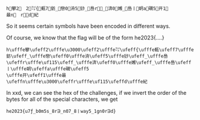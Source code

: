 ```
h￾攀﻿2￾　﻿2￾㌀﻿{￾甀﻿7￾鈁﻿_￾戀﻿0￾洀﻿5￾猀﻿_￾㠀﻿r￾﻿_￾渀﻿0￾㜀﻿_￾㠀﻿ㅣ￾眀﻿a￾礀﻿5￾开﻿1￾最﻿n￾　﻿r￾﻿d￾紀
```

So it seems certain symbols have been encoded in different ways. 

Of course, we know that the flag will be of the form he2023{....}

```
h\ufffe攀\ufeff2\ufffe\u3000\ufeff2\ufffe㌀\ufeff{\ufffe甀\ufeff7\ufffe鈁\ufeff_\ufffe戀\ufeff0\ufffe洀\ufeff5\ufffe猀\ufeff_\ufffe㠀\ufeffr\ufffe\uf115\ufeff_\ufffe渀\ufeff0\ufffe㜀\ufeff_\ufffe㠀\ufeffㅣ\ufffe眀\ufeffa\ufffe礀\ufeff5  
\ufffe开\ufeff1\ufffe最\ufeffn\ufffe\u3000\ufeffr\ufffe\uf115\ufeffd\ufffe紀
```

In xxd, we can see the hex of the challenges, if we invert the order of the bytes for all of the special characters, we get

`he2023{u7ƒ_b0m5s_8rᗱ_n07_8ㅣway5_1gn0rᗱd}`